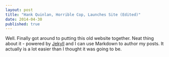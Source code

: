 ```yaml
---
layout: post
title: "Hank Quinlan, Horrible Cop, Launches Site (Edited)"
date: 2014-04-30
published: true
---
```


Well. Finally got around to putting this old website together. Neat thing about it - powered by [Jekyll](http://jekyllrb.com) and I can use Markdown to author my posts. It actually is a lot easier than I thought it was going to be.
